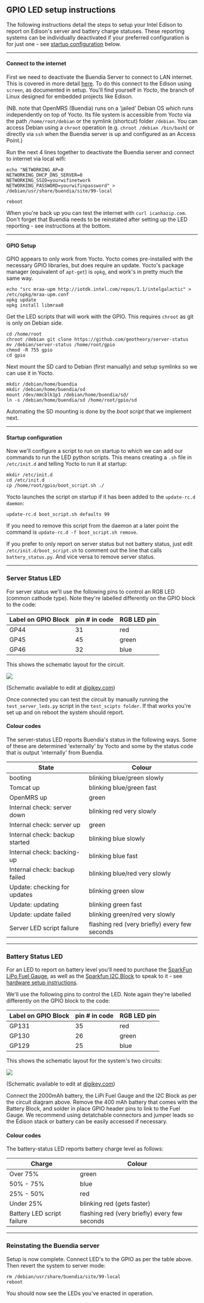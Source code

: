 ## GPIO LED setup instructions

The following instructions detail the steps to setup your Intel Edison to report on Edison's server and battery charge statuses.  These reporting systems can be individually deactivated if your preferred configuration is for just one - see [startup configuration](#startup-configuration) below.

--------------------------


#### Connect to the internet

First we need to deactivate the Buendia Server to connect to LAN internet.  This is covered in more detail [here](https://github.com/projectbuendia/buendia/wiki/Setting-up-an-Edison).  To do this connect to the Edison using `screen`, as documented in setup.  You'll find yourself in _Yocto_, the branch of Linux designed for embedded projects like Edison.

(NB. note that OpenMRS (Buendia) runs on a 'jailed' Debian OS which runs independently on top of Yocto. Its file system is accessible from Yocto via the path `/home/root/debian` or the symlink (shortcut) folder `/debian`.  You can access Debian using a `chroot` operation (e.g. `chroot /debian /bin/bash`) or directly via `ssh` when the Buendia server is up and configured as an Access Point.)

Run the next 4 lines together to deactivate the Buendia server and connect to internet via local wifi:

    echo "NETWORKING_AP=0
    NETWORKING_DHCP_DNS_SERVER=0
    NETWORKING_SSID=yourwifinetwork
    NETWORKING_PASSWORD=yourwifinpassword" > /debian/usr/share/buendia/site/99-local
    
    reboot

When you're back up you can test the internet with `curl icanhazip.com`.  Don't forget that Buendia needs to be reinstated after setting up the LED reporting - see instructions at the bottom.

--------------------------


#### GPIO Setup

GPIO appears to only work from Yocto.  Yocto comes pre-installed with the necessary GPIO libraries, but does require an update.  Yocto's package manager (equivalent of `apt-get`) is `opkg`, and work's in pretty much the same way.

    echo "src mraa-upm http://iotdk.intel.com/repos/1.1/intelgalactic" > /etc/opkg/mraa-upm.conf
    opkg update
    opkg install libmraa0

Get the LED scripts that will work with the GPIO.  This requires `chroot` as git is only on Debian side.

    cd /home/root
    chroot /debian git clone https://github.com/geotheory/server-status
    mv /debian/server-status /home/root/gpio
    chmod -R 755 gpio
    cd gpio

Next mount the SD card to Debian (first manually) and setup symlinks so we can use it in Yocto.

    mkdir /debian/home/buendia
    mkdir /debian/home/buendia/sd
    mount /dev/mmcblk1p1 /debian/home/buendia/sd/
    ln -s /debian/home/buendia/sd /home/root/gpio/sd

Automating the SD mounting is done by the _boot script_ that we implement next.

--------------------------


#### Startup configuration

Now we'll configure a script to run on startup to which we can add our commands to run the LED python scripts.  This means creating a `.sh` file in `/etc/init.d` and telling Yocto to run it at startup:

    mkdir /etc/init.d
    cd /etc/init.d
    cp /home/root/gpio/boot_script.sh ./

Yocto launches the script on startup if it has been added to the `update-rc.d daemon`:

    update-rc.d boot_script.sh defaults 99

If you need to remove this script from the daemon at a later point the command is `update-rc.d -f boot_script.sh remove`.

If you prefer to only report on server status but not battery status, just edit `/etc/init.d/boot_script.sh` to comment out the line that calls `battery_status.py`.  And vice versa to remove server status.

--------------------------


### Server Status LED

For server status we'll use the following pins to control an RGB LED (common cathode type). Note they're labelled differently on the GPIO block to the code:

| Label on GPIO Block  | pin # in code | RGB LED pin |
| ------------- | ------------- | ------------- |
| GP44  | 31  | red |
| GP45  | 45  | green |
| GP46  | 32  | blue |


This shows the schematic layout for the circuit.

![](https://cdn.rawgit.com/geotheory/server-status/master/setup/img/Buendia-server.svg)

(Schematic available to edit at [digikey.com](https://www.digikey.com/schemeit/#28q8))

Once connected you can test the circuit by manually running the `test_server_leds.py` script in the `test_scipts folder`.  If that works you're set up and on reboot the system should report.

#### Colour codes

The server-status LED reports Buendia's status in the following ways.  Some of these are determined 'externally' by Yocto and some by the status code that is output 'internally' from Buendia.

| State                          | Colour |
| -------------                  | ------------- |
| booting                        | blinking blue/green slowly |
| Tomcat up                      | blinking blue/green fast |
| OpenMRS up                     | green |
| Internal check: server down    | blinking red very slowly |
| Internal check: server up      | green |
| Internal check: backup started | blinking blue slowly |
| Internal check: backing-up     | blinking blue fast |
| Internal check: backup failed  | blinking blue/red very slowly |
| Update: checking for updates   | blinking green slow |
| Update: updating               | blinking green fast |
| Update: update failed          | blinking green/red very slowly |
| Server LED script failure      | flashing red (very briefly) every few seconds|

--------------------------


### Battery Status LED

For an LED to report on battery level you'll need to purchase the [SparkFun LiPo Fuel Gauge](https://www.sparkfun.com/products/10617), as well as the [Sparkfun I2C Block](https://www.sparkfun.com/products/13034) to speak to it - see [hardware setup instructions](./hardware_setup.md).

We'll use the following pins to control the LED. Note again they're labelled differently on the GPIO block to the code:

| Label on GPIO Block  | pin # in code | RGB LED pin |
| ------ | --- | ----- |
| GP131  | 35  | red   |
| GP130  | 26  | green |
| GP129  | 25  | blue  |

This shows the schematic layout for the system's two circuits:

![](https://cdn.rawgit.com/geotheory/server-status/master/setup/img/Buendia-battery.svg)

(Schematic available to edit at [digikey.com](https://www.digikey.com/schemeit/#28rf))

Connect the 2000mAh battery, the LiPi Fuel Gauge and the I2C Block as per the circuit diagram above.  Remove the 400 mAh battery that comes with the Battery Block, and solder in place GPIO header pins to link to the Fuel Gauge.  We recommend using detatchable connectors and jumper leads so the Edison stack or battery can be easily accessed if necessary.

#### Colour codes

The battery-status LED reports battery charge level as follows:

| Charge     | Colour |
| ---------- | ------ |
| Over 75%   | green  |
| 50% - 75%  | blue   |
| 25% - 50%  | red    |
| Under 25%  | blinking red (gets faster) |
| Battery LED script failure | flashing red (very briefly) every few seconds |

--------------------------


### Reinstating the Buendia server

Setup is now complete.  Connect LED's to the GPIO as per the table above. Then revert the system to server mode:

    rm /debian/usr/share/buendia/site/99-local
    reboot

You should now see the LEDs you've enacted in operation.

